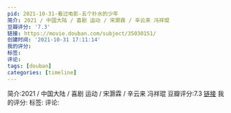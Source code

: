 ```yaml
---
pid: 2021-10-31-看过电影-五个扑水的少年
简介: 2021 / 中国大陆 / 喜剧 运动 / 宋灏霖 / 辛云来 冯祥琨
豆瓣评分: '7.3'
链接: https://movie.douban.com/subject/35030151/
创建时间: '2021-10-31 17:11:14'
我的评分:
标签:
评论:
tags: [douban]
categories: [timeline]
---
```

简介:2021 / 中国大陆 / 喜剧 运动 / 宋灏霖 / 辛云来 冯祥琨
豆瓣评分:7.3
[链接](https://movie.douban.com/subject/35030151/)
我的评分:
标签:
评论:
